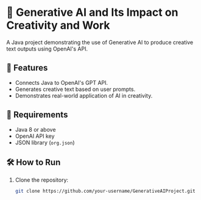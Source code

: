 # 🧠 Generative AI and Its Impact on Creativity and Work

A Java project demonstrating the use of Generative AI to produce creative text outputs using OpenAI's API.

## 🚀 Features
- Connects Java to OpenAI's GPT API.
- Generates creative text based on user prompts.
- Demonstrates real-world application of AI in creativity.

## 🧩 Requirements
- Java 8 or above
- OpenAI API key
- JSON library (`org.json`)

## 🛠️ How to Run
1. Clone the repository:
   ```bash
   git clone https://github.com/your-username/GenerativeAIProject.git
